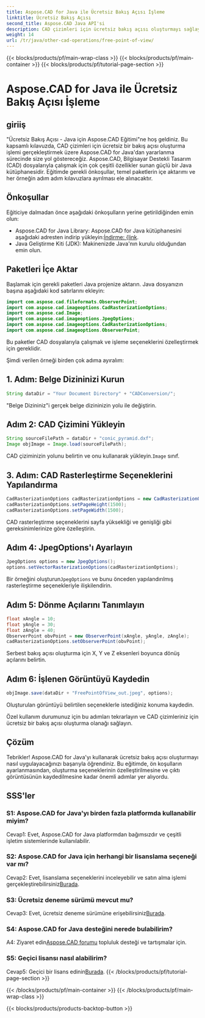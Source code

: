 ```yaml
---
title: Aspose.CAD for Java ile Ücretsiz Bakış Açısı İşleme
linktitle: Ücretsiz Bakış Açısı
second_title: Aspose.CAD Java API'si
description: CAD çizimleri için ücretsiz bakış açısı oluşturmayı sağlayan bu eğitimde Aspose.CAD for Java'nın gücünü keşfedin. Aspose.CAD'in potansiyelini ortaya çıkarın.
weight: 14
url: /tr/java/other-cad-operations/free-point-of-view/
---
```


{{< blocks/products/pf/main-wrap-class >}}
{{< blocks/products/pf/main-container >}}
{{< blocks/products/pf/tutorial-page-section >}}

# Aspose.CAD for Java ile Ücretsiz Bakış Açısı İşleme

## giriiş

"Ücretsiz Bakış Açısı - Java için Aspose.CAD Eğitimi"ne hoş geldiniz. Bu kapsamlı kılavuzda, CAD çizimleri için ücretsiz bir bakış açısı oluşturma işlemi gerçekleştirmek üzere Aspose.CAD for Java'dan yararlanma sürecinde size yol göstereceğiz. Aspose.CAD, Bilgisayar Destekli Tasarım (CAD) dosyalarıyla çalışmak için çok çeşitli özellikler sunan güçlü bir Java kütüphanesidir. Eğitimde gerekli önkoşullar, temel paketlerin içe aktarımı ve her örneğin adım adım kılavuzlara ayrılması ele alınacaktır.

## Önkoşullar

Eğiticiye dalmadan önce aşağıdaki önkoşulların yerine getirildiğinden emin olun:
-  Aspose.CAD for Java Library: Aspose.CAD for Java kütüphanesini aşağıdaki adresten indirip yükleyin:[İndirme: {link](https://releases.aspose.com/cad/java/).
- Java Geliştirme Kiti (JDK): Makinenizde Java'nın kurulu olduğundan emin olun.

## Paketleri İçe Aktar

Başlamak için gerekli paketleri Java projenize aktarın. Java dosyanızın başına aşağıdaki kod satırlarını ekleyin:
```java
import com.aspose.cad.fileformats.ObserverPoint;
import com.aspose.cad.imageoptions.CadRasterizationOptions;
import com.aspose.cad.Image;
import com.aspose.cad.imageoptions.JpegOptions;
import com.aspose.cad.imageoptions.CadRasterizationOptions;
import com.aspose.cad.imageoptions.ObserverPoint;
```

Bu paketler CAD dosyalarıyla çalışmak ve işleme seçeneklerini özelleştirmek için gereklidir.

Şimdi verilen örneği birden çok adıma ayıralım:

## 1. Adım: Belge Dizininizi Kurun

```java
String dataDir = "Your Document Directory" + "CADConversion/";
```

"Belge Dizininiz"i gerçek belge dizininizin yolu ile değiştirin.

## Adım 2: CAD Çizimini Yükleyin

```java
String sourceFilePath = dataDir + "conic_pyramid.dxf";
Image objImage = Image.load(sourceFilePath);
```

CAD çiziminizin yolunu belirtin ve onu kullanarak yükleyin.`Image` sınıf.

## 3. Adım: CAD Rasterleştirme Seçeneklerini Yapılandırma

```java
CadRasterizationOptions cadRasterizationOptions = new CadRasterizationOptions();
cadRasterizationOptions.setPageHeight(1500);
cadRasterizationOptions.setPageWidth(1500);
```

CAD rasterleştirme seçeneklerini sayfa yüksekliği ve genişliği gibi gereksinimlerinize göre özelleştirin.

## Adım 4: JpegOptions'ı Ayarlayın

```java
JpegOptions options = new JpegOptions();
options.setVectorRasterizationOptions(cadRasterizationOptions);
```

 Bir örneğini oluşturun`JpegOptions` ve bunu önceden yapılandırılmış rasterleştirme seçenekleriyle ilişkilendirin.

## Adım 5: Dönme Açılarını Tanımlayın

```java
float xAngle = 10;
float yAngle = 30;
float zAngle = 40;
ObserverPoint obvPoint = new ObserverPoint(xAngle, yAngle, zAngle);
cadRasterizationOptions.setObserverPoint(obvPoint);
```

Serbest bakış açısı oluşturma için X, Y ve Z eksenleri boyunca dönüş açılarını belirtin.

## Adım 6: İşlenen Görüntüyü Kaydedin

```java
objImage.save(dataDir + "FreePointOfView_out.jpeg", options);
```

Oluşturulan görüntüyü belirtilen seçeneklerle istediğiniz konuma kaydedin.

Özel kullanım durumunuz için bu adımları tekrarlayın ve CAD çizimleriniz için ücretsiz bir bakış açısı oluşturma olanağı sağlayın.

## Çözüm

Tebrikler! Aspose.CAD for Java'yı kullanarak ücretsiz bakış açısı oluşturmayı nasıl uygulayacağınızı başarıyla öğrendiniz. Bu eğitimde, ön koşulların ayarlanmasından, oluşturma seçeneklerinin özelleştirilmesine ve çıktı görüntüsünün kaydedilmesine kadar önemli adımlar yer alıyordu.

## SSS'ler

### S1: Aspose.CAD for Java'yı birden fazla platformda kullanabilir miyim?

Cevap1: Evet, Aspose.CAD for Java platformdan bağımsızdır ve çeşitli işletim sistemlerinde kullanılabilir.

### S2: Aspose.CAD for Java için herhangi bir lisanslama seçeneği var mı?

 Cevap2: Evet, lisanslama seçeneklerini inceleyebilir ve satın alma işlemi gerçekleştirebilirsiniz[Burada](https://purchase.aspose.com/buy).

### S3: Ücretsiz deneme sürümü mevcut mu?

 Cevap3: Evet, ücretsiz deneme sürümüne erişebilirsiniz[Burada](https://releases.aspose.com/).

### S4: Aspose.CAD for Java desteğini nerede bulabilirim?

 A4: Ziyaret edin[Aspose.CAD forumu](https://forum.aspose.com/c/cad/19) topluluk desteği ve tartışmalar için.

### S5: Geçici lisansı nasıl alabilirim?

 Cevap5: Geçici bir lisans edinin[Burada](https://purchase.aspose.com/temporary-license/).
{{< /blocks/products/pf/tutorial-page-section >}}

{{< /blocks/products/pf/main-container >}}
{{< /blocks/products/pf/main-wrap-class >}}

{{< blocks/products/products-backtop-button >}}
